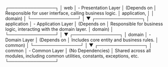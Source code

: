 ┌───────────────┐
│     web       │    - Presentation Layer
│  (Depends on  │      Responsible for user interface, calling business logic.
│  application, │
│    domain)    │
└───────────────┘
        │
        ▼
┌───────────────┐
│  application  │    - Application Layer
│  (Depends on  │      Responsible for business logic, interacting with the domain layer.
│    domain)    │
└───────────────┘
        │
        ▼
┌───────────────┐
│    domain     │    - Domain Layer
│ (Depends on   │     Includes core entity and business rules.
│    common)    │
└───────────────┘
        │
        ▼
┌───────────────┐
│    common     │    - Common Layer
│ (No Dependencies) │  Shared across all modules, including common utilities, constants, exceptions, etc.
└───────────────┘
